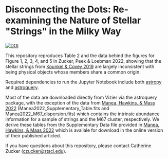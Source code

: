 # Disconnecting the Dots: Re-examining the Nature of Stellar "Strings" in the Milky Way

[![DOI](https://zenodo.org/badge/DOI/10.5281/zenodo.6984474.svg)](https://doi.org/10.5281/zenodo.6984474)

This repository reproduces Table 2 and the data behind the figures for Figure 1, 2, 3, 4, and 5 in Zucker, Peek & Loebman 2022, showing that the stellar strings from [Kounkel & Covey 2019](https://doi.org/10.3847/1538-3881/ab339a) are largely inconsistent with being physical objects whose members share a common origin. 

Required dependencies to run the Jupyter Notebook include both [astropy](https://docs.astropy.org/en/stable/install.html) and [astroquery](https://astroquery.readthedocs.io/en/latest/#installation). 

Most of the data are downloaded directly from Vizier via the astroquery package, with the exception of the data from [Manea, Hawkins, & Mass 2022]( https://doi.org/10.1093/mnras/stac236) (Manea2022_Supplementary_Table.fits and Manea2022_M67_dispersion.fits) which contains the intrinsic abundance information for a sample of strings and the M67 cluster, respectively. We derive these tables from the Supplementary Data file provided in [Manea, Hawkins, & Maas 2022]( https://doi.org/10.1093/mnras/stac236) which is availale for download in the online version of their published articled.  

If you have questions about this repository, please contact Catherine Zucker (czucker@stsci.edu).

